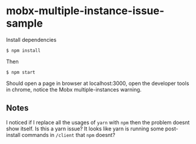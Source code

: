# mobx-multiple-instance-issue-sample

Install dependencies

`$ npm install`

Then

`$ npm start`

Should open a page in browser at localhost:3000, open the developer tools in chrome, notice the Mobx multiple-instances warning.

## Notes

I noticed if I replace all the usages of `yarn` with `npm` then the problem doesnt show itself. Is this a yarn issue? It looks like yarn is running some post-install commands in `/client` that `npm` doesnt?